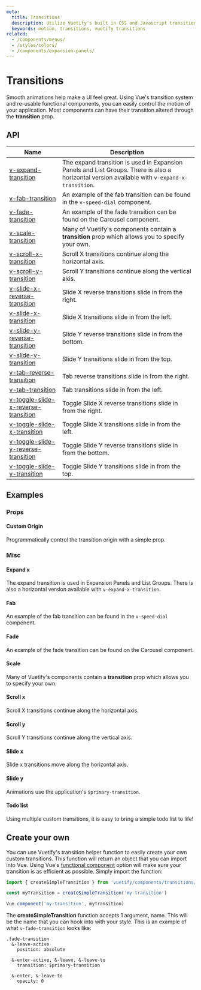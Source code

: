 ```yaml
---
meta:
  title: Transitions
  description: Utilize Vuetify's built in CSS and Javascript transitions within components.
  keywords: motion, transitions, vuetify transitions
related:
  - /components/menus/
  - /styles/colors/
  - /components/expansion-panels/
---
```


# Transitions

Smooth animations help make a UI feel great. Using Vue's transition system and re-usable functional components, you can easily control the motion of your application. Most components can have their transition altered through the **transition** prop.

<entry />

## API

| Name | Description |
| - | - |
| [v-expand-transition](/api/v-expand-transition/) | The expand transition is used in Expansion Panels and List Groups. There is also a horizontal version available with `v-expand-x-transition`. |
| [v-fab-transition](/api/v-fab-transition/) | An example of the fab transition can be found in the `v-speed-dial` component. |
| [v-fade-transition](/api/v-fade-transition/) | An example of the fade transition can be found on the Carousel component. |
| [v-scale-transition](/api/v-scale-transition/) | Many of Vuetify's components contain a **transition** prop which allows you to specify your own. |
| [v-scroll-x-transition](/api/v-scroll-x-transition/) | Scroll X transitions continue along the horizontal axis. |
| [v-scroll-y-transition](/api/v-scroll-y-transition/) | Scroll Y transitions continue along the vertical axis. |
| [v-slide-x-reverse-transition](/api/v-slide-x-reverse-transition/) | Slide X reverse transitions slide in from the right. |
| [v-slide-x-transition](/api/v-slide-x-transition/) | Slide X transitions slide in from the left. |
| [v-slide-y-reverse-transition](/api/v-slide-y-reverse-transition/) | Slide Y reverse transitions slide in from the bottom. |
| [v-slide-y-transition](/api/v-slide-y-transition/) | Slide Y transitions slide in from the top. |
| [v-tab-reverse-transition](/api/v-tab-reverse-transition/) | Tab reverse transitions slide in from the right. |
| [v-tab-transition](/api/v-tab-transition/) | Tab transitions slide in from the left. |
| [v-toggle-slide-x-reverse-transition](/api/v-toggle-slide-x-reverse-transition/) | Toggle Slide X reverse transitions slide in from the right. |
| [v-toggle-slide-x-transition](/api/v-toggle-slide-x-transition/) | Toggle Slide X transitions slide in from the left. |
| [v-toggle-slide-y-reverse-transition](/api/v-toggle-slide-y-reverse-transition/) | Toggle Slide Y reverse transitions slide in from the bottom. |
| [v-toggle-slide-y-transition](/api/v-toggle-slide-y-transition/) | Toggle Slide Y transitions slide in from the top. |

<api-inline hide-links />

## Examples

### Props

#### Custom Origin

Programmatically control the transition origin with a simple prop.

<example file="transitions/prop-custom-origin" />

### Misc

#### Expand x

The expand transition is used in Expansion Panels and List Groups. There is also a horizontal version available with `v-expand-x-transition`.

<example file="transitions/misc-expand-x" />

#### Fab

An example of the fab transition can be found in the `v-speed-dial` component.

<example file="transitions/misc-fab" />

#### Fade

An example of the fade transition can be found on the Carousel component.

<example file="transitions/misc-fade" />

#### Scale

Many of Vuetify's components contain a **transition** prop which allows you to specify your own.

<example file="transitions/misc-scale" />

#### Scroll x

Scroll X transitions continue along the horizontal axis.

<example file="transitions/misc-scroll-x" />

#### Scroll y

Scroll Y transitions continue along the vertical axis.

<example file="transitions/misc-scroll-y" />

#### Slide x

Slide x transitions move along the horizontal axis.

<example file="transitions/misc-slide-x" />

#### Slide y

Animations use the application's `$primary-transition`.

<example file="transitions/misc-slide-y" />

#### Todo list

Using multiple custom transitions, it is easy to bring a simple todo list to life!

<example file="transitions/misc-todo" />

## Create your own

You can use Vuetify's transition helper function to easily create your own custom transitions. This function will return an object that you can import into Vue. Using Vue's [functional component](https://vuejs.org/v2/guide/render-function.html#Functional-Components) option will make sure your transition is as efficient as possible. Simply import the function:

```js
import { createSimpleTransition } from 'vuetify/components/transitions/createTransition'

const myTransition = createSimpleTransition('my-transition')

Vue.component('my-transition', myTransition)
```

The **createSimpleTransition** function accepts 1 argument, name. This will be the name that you can hook into with your style. This is an example of what `v-fade-transition` looks like:

```stylus
.fade-transition
  &-leave-active
    position: absolute

  &-enter-active, &-leave, &-leave-to
    transition: $primary-transition

  &-enter, &-leave-to
    opacity: 0
```
